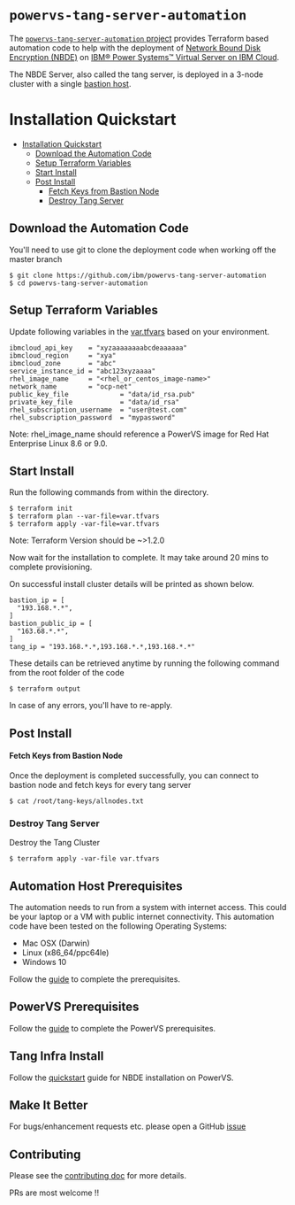 # `powervs-tang-server-automation`

The [`powervs-tang-server-automation` project](https://github.com/IBM/powervs-tang-server-automation) provides Terraform
based automation code to help with the deployment of [Network Bound Disk Encryption (NBDE)](https://github.com/linux-system-roles/nbde_server)
on [IBM® Power Systems™ Virtual Server on IBM Cloud](https://www.ibm.com/cloud/power-virtual-server). 

The NBDE Server, also called the tang server, is deployed in a 3-node cluster with a single [bastion host](https://en.wikipedia.org/wiki/Bastion_host).

# Installation Quickstart

- [Installation Quickstart](#installation-quickstart)
    - [Download the Automation Code](#download-the-automation-code)
    - [Setup Terraform Variables](#setup-terraform-variables)
    - [Start Install](#start-install)
    - [Post Install](#post-install)
        - [Fetch Keys from Bastion Node](#fetch-keys-from-bastion-node)
        - [Destroy Tang Server](#destroy-tang-server)

## Download the Automation Code

You'll need to use git to clone the deployment code when working off the master branch

```
$ git clone https://github.com/ibm/powervs-tang-server-automation
$ cd powervs-tang-server-automation
```

## Setup Terraform Variables

Update following variables in the [var.tfvars](../var.tfvars) based on your environment.

```
ibmcloud_api_key    = "xyzaaaaaaaabcdeaaaaaa"
ibmcloud_region     = "xya"
ibmcloud_zone       = "abc"
service_instance_id = "abc123xyzaaaa"
rhel_image_name     = "<rhel_or_centos_image-name>"
network_name        = "ocp-net"
public_key_file             = "data/id_rsa.pub"
private_key_file            = "data/id_rsa"
rhel_subscription_username  = "user@test.com"
rhel_subscription_password  = "mypassword"
```

Note: rhel_image_name should reference a PowerVS image for Red Hat Enterprise Linux 8.6 or 9.0.

## Start Install

Run the following commands from within the directory.

```
$ terraform init
$ terraform plan --var-file=var.tfvars
$ terraform apply -var-file=var.tfvars
```

Note: Terraform Version should be ~>1.2.0

Now wait for the installation to complete. It may take around 20 mins to complete provisioning.

On successful install cluster details will be printed as shown below.

```
bastion_ip = [
  "193.168.*.*",
]
bastion_public_ip = [
  "163.68.*.*",
]
tang_ip = "193.168.*.*,193.168.*.*,193.168.*.*"
```

These details can be retrieved anytime by running the following command from the root folder of the code

```
$ terraform output
```

In case of any errors, you'll have to re-apply.

## Post Install

#### Fetch Keys from Bastion Node

Once the deployment is completed successfully, you can connect to bastion node and fetch keys for every tang server

```
$ cat /root/tang-keys/allnodes.txt
```

### Destroy Tang Server

Destroy the Tang Cluster

```
$ terraform apply -var-file var.tfvars
```

## Automation Host Prerequisites

The automation needs to run from a system with internet access. This could be your laptop or a VM with public internet connectivity. This automation code have been tested on the following Operating Systems:
- Mac OSX (Darwin)
- Linux (x86_64/ppc64le)
- Windows 10

Follow the [guide](docs/automation_host_prereqs.md) to complete the prerequisites.

## PowerVS Prerequisites

Follow the [guide](docs/prereqs_powervs.md) to complete the PowerVS prerequisites.

## Tang Infra Install

Follow the [quickstart](docs/quickstart.md) guide for NBDE installation on PowerVS.

## Make It Better

For bugs/enhancement requests etc. please open a GitHub [issue](https://github.com/ibm/powervs-tang-server-automation/issues)

## Contributing
Please see the [contributing doc](CONTRIBUTING.md) for more details.

PRs are most welcome !!